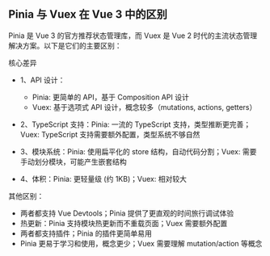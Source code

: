 
## Pinia 与 Vuex 在 Vue 3 中的区别

Pinia 是 Vue 3 的官方推荐状态管理库，而 Vuex 是 Vue 2 时代的主流状态管理解决方案。以下是它们的主要区别：

核心差异
- 1、API 设计：
   - Pinia: 更简单的 API，基于 Composition API 设计
   - Vuex: 基于选项式 API 设计，概念较多（mutations, actions, getters）
 
- 2、TypeScript 支持：Pinia: 一流的 TypeScript 支持，类型推断更完善；Vuex: TypeScript 支持需要额外配置，类型系统不够自然
- 3、模块系统：Pinia: 使用扁平化的 store 结构，自动代码分割；Vuex: 需要手动划分模块，可能产生嵌套结构
- 4、体积：Pinia: 更轻量级 (约 1KB)；Vuex: 相对较大

其他区别：
- 两者都支持 Vue Devtools；Pinia 提供了更直观的时间旅行调试体验
- 热更新：Pinia 支持模块热更新而不重载页面；Vuex 需要额外配置
- 两者都支持插件；Pinia 的插件更简单易用
- Pinia 更易于学习和使用，概念更少；Vuex 需要理解 mutation/action 等概念
